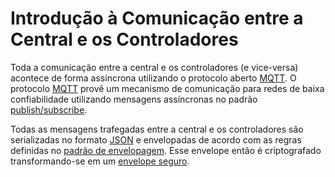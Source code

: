 # Introdução à Comunicação entre a Central e os Controladores

Toda a comunicação entre a central e os controladores (e vice-versa) acontece de forma assíncrona utilizando o protocolo 
aberto [MQTT](http://mqtt.org). O protocolo [MQTT](http://mqtt.org) provê um mecanismo de comunicação para redes de baixa 
confiabilidade utilizando mensagens assíncronas no padrão [publish/subscribe](https://en.wikipedia.org/wiki/Publish%E2%80%93subscribe_pattern).

Todas as mensagens trafegadas entre a central e os controladores são serializadas no formato [JSON](http://json.org) e envelopadas de acordo com as 
regras definidas no [padrão de envelopagem](/comunicacao/envelope). Esse envelope então é criptografado transformando-se em um [envelope seguro](/comunicacao/seguro).

